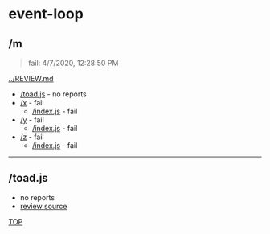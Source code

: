 # event-loop 

## /m

> fail: 4/7/2020, 12:28:50 PM 

[../REVIEW.md](../REVIEW.md)

* [/toad.js](#toadjs) - no reports
* [/x](./x/REVIEW.md) - fail
  * [/index.js](./x/REVIEW.md#indexjs) - fail
* [/y](./y/REVIEW.md) - fail
  * [/index.js](./y/REVIEW.md#indexjs) - fail
* [/z](./z/REVIEW.md) - fail
  * [/index.js](./z/REVIEW.md#indexjs) - fail

---

## /toad.js

* no reports
* [review source](./toad.js)

[TOP](#event-loop)

